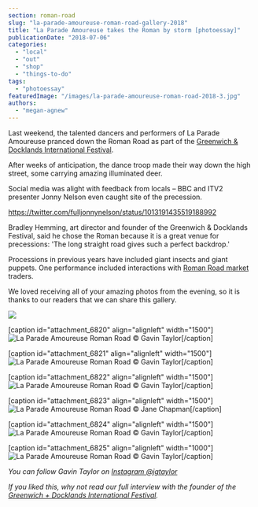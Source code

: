 ```yaml
---
section: roman-road
slug: "la-parade-amoureuse-roman-road-gallery-2018"
title: "La Parade Amoureuse takes the Roman by storm [photoessay]"
publicationDate: "2018-07-06"
categories: 
  - "local"
  - "out"
  - "shop"
  - "things-to-do"
tags: 
  - "photoessay"
featuredImage: "/images/la-parade-amoureuse-roman-road-2018-3.jpg"
authors: 
  - "megan-agnew"
---
```


Last weekend, the talented dancers and performers of La Parade Amoureuse pranced down the Roman Road as part of the [Greenwich & Docklands International Festival](https://romanroadlondon.com/greenwich-docklands-international-festival/).

After weeks of anticipation, the dance troop made their way down the high street, some carrying amazing illuminated deer.

Social media was alight with feedback from locals – BBC and ITV2 presenter Jonny Nelson even caught site of the precession.

https://twitter.com/fulljonnynelson/status/1013191435519188992

Bradley Hemming, art director and founder of the Greenwich & Docklands Festival, said he chose the Roman because it is a great venue for precessions: 'The long straight road gives such a perfect backdrop.'

Processions in previous years have included giant insects and giant puppets. One performance included interactions with [Roman Road market](https://romanroadlondon.com/market-archive-old-images-60s-70s-80s-90s/) traders.

We loved receiving all of your amazing photos from the evening, so it is thanks to our readers that we can share this gallery.

![](/images/la-parade-amoureuse-roman-road-2018-2.jpg)

\[caption id="attachment\_6820" align="alignleft" width="1500"\]![La Parade Amoureuse Roman Road ](/images/la-parade-amoureuse-roman-road-2018-7.jpg) © Gavin Taylor\[/caption\]

\[caption id="attachment\_6821" align="alignleft" width="1500"\]![La Parade Amoureuse Roman Road ](/images/la-parade-amoureuse-roman-road-2018.jpg) © Gavin Taylor\[/caption\]

\[caption id="attachment\_6822" align="alignleft" width="1500"\]![La Parade Amoureuse Roman Road ](/images/la-parade-amoureuse-roman-road-2018-4.jpg) © Gavin Taylor\[/caption\]

\[caption id="attachment\_6823" align="alignleft" width="1500"\]![La Parade Amoureuse Roman Road ](/images/la-parade-amoureuse-roman-road-2018-8.jpg) © Jane Chapman\[/caption\]

\[caption id="attachment\_6824" align="alignleft" width="1500"\]![La Parade Amoureuse Roman Road ](/images/la-parade-amoureuse-roman-road-2018-6.jpg) © Gavin Taylor\[/caption\]

\[caption id="attachment\_6825" align="alignleft" width="1000"\]![La Parade Amoureuse Roman Road ](/images/la-parade-amoureuse-roman-road-2018-5.jpg) © Gavin Taylor\[/caption\]

_You can follow Gavin Taylor on [Instagram @jgtaylor](https://www.instagram.com/gjtaylor/)_

_If you liked this, why not read our full interview with the founder of the [Greenwich + Docklands International Festival](https://romanroadlondon.com/greenwich-docklands-international-festival/)._

